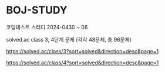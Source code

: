 # BOJ-STUDY
코딩테스트 스터디 2024-0430 ~ 06

solved.ac class 3, 4단계 문제 (각각 48문제, 총 96문제)

https://solved.ac/class/3?sort=solved&direction=desc&page=1

https://solved.ac/class/4?sort=solved&direction=desc&page=1
